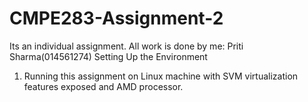 # CMPE283-Assignment-2
Its an individual assignment. All work is done by me: Priti Sharma(014561274)
Setting Up the Environment
1.	Running this assignment on Linux machine with SVM virtualization features exposed and AMD processor.
